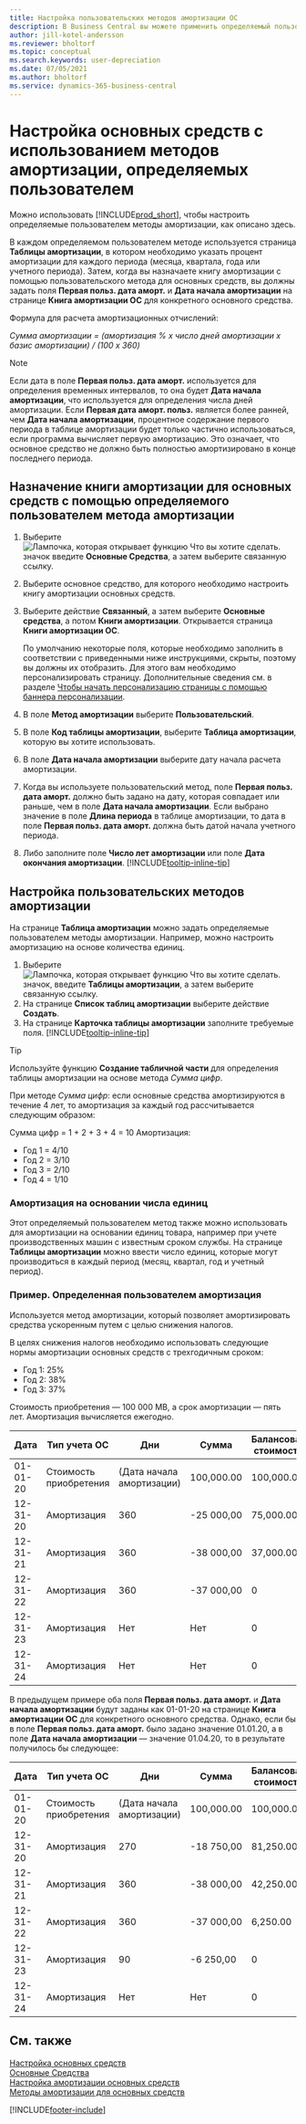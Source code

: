 ```yaml
---
title: Настройка пользовательских методов амортизации ОС
description: В Business Central вы можете применить определяемый пользователем метод амортизации для определения метода амортизации вашего ОС на странице «Карточка основных средств».
author: jill-kotel-andersson
ms.reviewer: bholtorf
ms.topic: conceptual
ms.search.keywords: user-depreciation
ms.date: 07/05/2021
ms.author: bholtorf
ms.service: dynamics-365-business-central
---
```


# <a name="set-up-fixed-assets-with-user-defined-depreciation-methods"></a>Настройка основных средств с использованием методов амортизации, определяемых пользователем

Можно использовать [!INCLUDE[prod_short](includes/prod_short.md)], чтобы настроить определяемые пользователем методы амортизации, как описано здесь.

В каждом определяемом пользователем методе используется страница **Таблицы амортизации**, в котором необходимо указать процент амортизации для каждого периода (месяца, квартала, года или учетного периода). Затем, когда вы назначаете книгу амортизации с помощью пользовательского метода для основных средств, вы должны задать поля **Первая польз. дата аморт.** и **Дата начала амортизации** на странице **Книга амортизации ОС** для конкретного основного средства.  

Формула для расчета амортизационных отчислений:  

*Сумма амортизации = (амортизация % x число дней амортизации x базис амортизации) / (100 x 360)*


> [!NOTE]  
> Если дата в поле **Первая польз. дата аморт.** используется для определения временных интервалов, то она будет **Дата начала амортизации**, что используется для определения числа дней амортизации. Если **Первая дата аморт. польз.** является более ранней, чем **Дата начала амортизации**, процентное содержание первого периода в таблице амортизации будет только частично использоваться, если программа вычисляет первую амортизацию. Это означает, что основное средство не должно быть полностью амортизировано в конце последнего периода.

## <a name="to-assign-a-depreciation-book-to-a-fixed-asset-with-a-user-defined-depreciation-method"></a>Назначение книги амортизации для основных средств с помощью определяемого пользователем метода амортизации

1. Выберите ![Лампочка, которая открывает функцию Что вы хотите сделать.](media/ui-search/search_small.png "Что вы хотите сделать") значок введите **Основные Средства**, а затем выберите связанную ссылку.
2. Выберите основное средство, для которого необходимо настроить книгу амортизации основных средств.
3. Выберите действие **Связанный**, а затем выберите **Основные средства**, а потом **Книги амортизации**. Открывается страница **Книги амортизации ОС**.

   По умолчанию некоторые поля, которые необходимо заполнить в соответствии с приведенными ниже инструкциями, скрыты, поэтому вы должны их отобразить. Для этого вам необходимо персонализировать страницу. Дополнительные сведения см. в разделе [Чтобы начать персонализацию страницы с помощью баннера персонализации](ui-personalization-user.md#start-personalizing-by-using-the-personalization-mode).
4. В поле **Метод амортизации** выберите **Пользовательский**.
5. В поле **Код таблицы амортизации**, выберите **Таблица амортизации**, которую вы хотите использовать.
6. В поле **Дата начала амортизации** выберите дату начала расчета амортизации.
7. Когда вы используете пользовательский метод, поле **Первая польз. дата аморт.** должно быть задано на дату, которая совпадает или раньше, чем в поле **Дата начала амортизации**. Если выбрано значение в поле **Длина периода** в таблице амортизации, то дата в поле **Первая польз. дата аморт.** должна быть датой начала учетного периода.
8. Либо заполните поле **Число лет амортизации** или поле **Дата окончания амортизации**. [!INCLUDE[tooltip-inline-tip](includes/tooltip-inline-tip_md.md)] 

## <a name="to-set-up-user-defined-depreciation-methods"></a>Настройка пользовательских методов амортизации

На странице **Таблица амортизации** можно задать определяемые пользователем методы амортизации. Например, можно настроить амортизацию на основе количества единиц.  

1. Выберите ![Лампочка, которая открывает функцию Что вы хотите сделать.](media/ui-search/search_small.png "Что вы хотите сделать") значок, введите **Таблицы амортизации**, а затем выберите связанную ссылку.  
2. На странице **Список таблиц амортизации** выберите действие **Создать**.  
3. На странице **Карточка таблицы амортизации** заполните требуемые поля. [!INCLUDE[tooltip-inline-tip](includes/tooltip-inline-tip_md.md)]  

> [!TIP]
> Используйте функцию **Создание табличной части** для определения таблицы амортизации на основе метода *Сумма цифр*.

При методе *Сумма цифр*: если основные средства амортизируются в течение 4 лет, то амортизация за каждый год рассчитывается следующим образом:

Сумма цифр = 1 + 2 + 3 + 4 = 10 Амортизация:

* Год 1 = 4/10  
* Год 2 = 3/10  
* Год 3 = 2/10  
* Год 4 = 1/10  

### <a name="depreciation-based-on-number-of-units"></a>Амортизация на основании числа единиц

Этот определяемый пользователем метод также можно использовать для амортизации на основании единиц товара, например при учете производственных машин с известным сроком службы. На странице **Таблицы амортизации** можно ввести число единиц, которые могут производиться в каждый период (месяц, квартал, год и учетный период).  

### <a name="example---user-defined-depreciation"></a>Пример. Определенная пользователем амортизация

Используется метод амортизации, который позволяет амортизировать средства ускоренным путем с целью снижения налогов.  

В целях снижения налогов необходимо использовать следующие нормы амортизации основных средств с трехгодичным сроком:  

* Год 1: 25%  
* Год 2: 38%  
* Год 3: 37%  

Стоимость приобретения — 100 000 МВ, а срок амортизации — пять лет. Амортизация вычисляется ежегодно.  

| Дата | Тип учета ОС | Дни | Сумма | Балансовая стоимость |
| --- | --- | --- | --- | --- |
| 01-01-20 |Стоимость приобретения |(Дата начала амортизации) |100,000.00 |100,000.00 |
| 12-31-20 |Амортизация |360 |-25 000,00 |75,000.00 |
| 12-31-21 |Амортизация |360 |-38 000,00 |37,000.00 |
| 12-31-22 |Амортизация |360 |-37 000,00 |0 |
| 12-31-23 |Амортизация |Нет |Нет |0 |
| 12-31-24 |Амортизация |Нет |Нет |0 |

В предыдущем примере оба поля **Первая польз. дата аморт.** и **Дата начала амортизации** будут заданы как 01-01-20 на странице **Книга амортизации ОС** для конкретного основного средства. Однако, если бы в поле **Первая польз. дата аморт.** было задано значение 01.01.20, а в поле **Дата начала амортизации** — значение 01.04.20, то в результате получилось бы следующее:  

| Дата | Тип учета ОС | Дни | Сумма | Балансовая стоимость |
| --- | --- | --- | --- | --- |
| 01-01-20 |Стоимость приобретения |(Дата начала амортизации) |100,000.00 |100,000.00 |
| 12-31-20 |Амортизация |270 |-18 750,00 |81,250.00 |
| 12-31-21 |Амортизация |360 |-38 000,00 |42,250.00 |
| 12-31-22 |Амортизация |360 |-37 000,00 |6,250.00 |
| 12-31-23 |Амортизация |90 |-6 250,00 |0 |
| 12-31-24 |Амортизация |Нет |Нет |0 |


## <a name="see-also"></a>См. также
[Настройка основных средств](fa-setup.md)  
[Основные Средства](fa-manage.md)  
[Настройка амортизации основных средств](fa-how-setup-depreciation.md)  
[Методы амортизации для основных средств](fa-depreciation-methods.md)

[!INCLUDE[footer-include](includes/footer-banner.md)]
